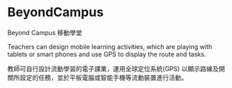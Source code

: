 BeyondCampus
============
Beyond Campus 移動學堂

Teachers can design mobile learning activities, which are playing with tablets or smart phones and use GPS to display the route and tasks. 

教師可自行設計流動學習的電子課業，運用全球定位系統(GPS) 以顯示路線及開關所設定的任務，並於平板電腦或智能手機等流動裝置進行活動。
